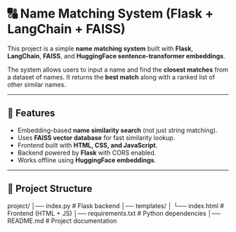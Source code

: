 # 🔠 Name Matching System (Flask + LangChain + FAISS)

This project is a simple **name matching system** built with **Flask**, **LangChain**, **FAISS**, and **HuggingFace sentence-transformer embeddings**.  

The system allows users to input a name and find the **closest matches** from a dataset of names. It returns the **best match** along with a ranked list of other similar names.

---

## 🚀 Features
- Embedding-based **name similarity search** (not just string matching).
- Uses **FAISS vector database** for fast similarity lookup.
- Frontend built with **HTML, CSS, and JavaScript**.
- Backend powered by **Flask** with CORS enabled.
- Works offline using **HuggingFace embeddings**.

---

## 📂 Project Structure
project/
│── index.py # Flask backend
│── templates/
│ └── index.html # Frontend (HTML + JS)
│── requirements.txt # Python dependencies
│── README.md # Project documentation
